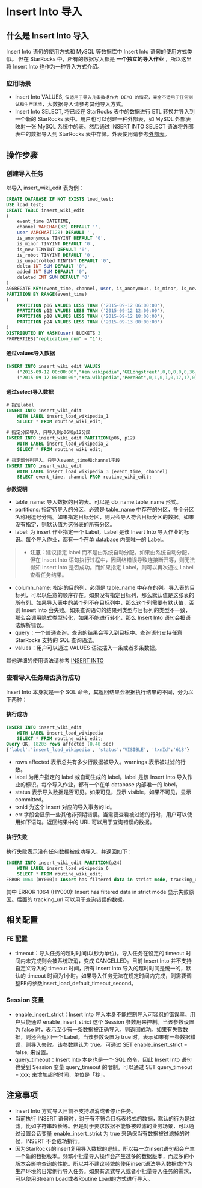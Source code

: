 # Insert Into 导入

## 什么是 Insert Into 导入

Insert Into 语句的使用方式和 MySQL 等数据库中 Insert Into 语句的使用方式类似。
但在 StarRocks 中，所有的数据写入都是 **一个独立的导入作业** ，所以这里将 Insert Into 也作为一种导入方式介绍。

### 应用场景

* Insert Into VALUES, `仅适用于导入几条数据作为 DEMO 的情况，完全不适用于任何测试和生产环境`，大数据导入请参考其他导入方式。
* Insert Into SELECT, 将已经在 StarRocks 表中的数据进行 ETL 转换并导入到一个新的 StarRocks 表中。用户也可以创建一种外部表，如 MySQL 外部表映射一张 MySQL 系统中的表。然后通过 INSERT INTO SELECT 语法将外部表中的数据导入到 StarRocks 表中存储。外表使用请参考[外部表](../using_starrocks/External_ta.ble.md)。

## 操作步骤

### 创建导入任务

以导入 insert_wiki_edit 表为例：

~~~sql
CREATE DATABASE IF NOT EXISTS load_test;
USE load_test;
CREATE TABLE insert_wiki_edit
(
    event_time DATETIME,
    channel VARCHAR(32) DEFAULT '',
    user VARCHAR(128) DEFAULT '',
    is_anonymous TINYINT DEFAULT '0',
    is_minor TINYINT DEFAULT '0',
    is_new TINYINT DEFAULT '0',
    is_robot TINYINT DEFAULT '0',
    is_unpatrolled TINYINT DEFAULT '0',
    delta INT SUM DEFAULT '0',
    added INT SUM DEFAULT '0',
    deleted INT SUM DEFAULT '0'
)
AGGREGATE KEY(event_time, channel, user, is_anonymous, is_minor, is_new, is_robot, is_unpatrolled)
PARTITION BY RANGE(event_time)
(
    PARTITION p06 VALUES LESS THAN ('2015-09-12 06:00:00'),
    PARTITION p12 VALUES LESS THAN ('2015-09-12 12:00:00'),
    PARTITION p18 VALUES LESS THAN ('2015-09-12 18:00:00'),
    PARTITION p24 VALUES LESS THAN ('2015-09-13 00:00:00')
)
DISTRIBUTED BY HASH(user) BUCKETS 3
PROPERTIES("replication_num" = "1");

~~~

#### 通过values导入数据

~~~sql
INSERT INTO insert_wiki_edit VALUES
    ("2015-09-12 00:00:00","#en.wikipedia","GELongstreet",0,0,0,0,0,36,36,0),
    ("2015-09-12 00:00:00","#ca.wikipedia","PereBot",0,1,0,1,0,17,17,0);
~~~

#### 通过select导入数据

~~~sql
# 指定label
INSERT INTO insert_wiki_edit
    WITH LABEL insert_load_wikipedia_1
    SELECT * FROM routine_wiki_edit;

# 指定分区导入，只导入到p06和p12分区
INSERT INTO insert_wiki_edit PARTITION(p06, p12)
    WITH LABEL insert_load_wikipedia_2
    SELECT * FROM routine_wiki_edit;

# 指定部分列导入，只导入event_time和channel字段
INSERT INTO insert_wiki_edit
    WITH LABEL insert_load_wikipedia_3 (event_time, channel)
    SELECT event_time, channel FROM routine_wiki_edit;
~~~

**参数说明**

* table_name: 导入数据的目的表。可以是 db_name.table_name 形式。
* partitions: 指定待导入的分区，必须是 table_name 中存在的分区，多个分区名称用逗号分隔。如果指定目标分区，则只会导入符合目标分区的数据。如果没有指定，则默认值为这张表的所有分区。
* label: 为 insert 作业指定一个 Label，Label 是该 Insert Into 导入作业的标识。每个导入作业，都有一个在单 database 内部唯一的 Label。

> * **注意**：建议指定 label 而不是由系统自动分配。如果由系统自动分配，但在 Insert Into 语句执行过程中，因网络错误导致连接断开等，则无法得知 Insert Into 是否成功。而如果指定 Label，则可以再次通过 Label 查看任务结果。

* column_name: 指定的目的列，必须是 table_name 中存在的列。导入表的目标列，可以以任意的顺序存在。如果没有指定目标列，那么默认值是这张表的所有列。如果导入表中的某个列不在目标列中，那么这个列需要有默认值，否则 Insert Into 会失败。如果查询语句的结果列类型与目标列的类型不一致，那么会调用隐式类型转化，如果不能进行转化，那么 Insert Into 语句会报语法解析错误。
* query：一个普通查询，查询的结果会写入到目标中。查询语句支持任意 StarRocks 支持的 SQL 查询语法。
* values：用户可以通过 VALUES 语法插入一条或者多条数据。

其他详细的使用语法请参考 [INSERT INTO](../sql-reference/sql-statements/data-manipulation/insert.md)

### 查看导入任务是否执行成功

Insert Into 本身就是一个 SQL 命令，其返回结果会根据执行结果的不同，分为以下两种：

#### 执行成功

~~~sql
INSERT INTO insert_wiki_edit
    WITH LABEL insert_load_wikipedia
    SELECT * FROM routine_wiki_edit; 
Query OK, 18203 rows affected (0.40 sec)
{'label':'insert_load_wikipedia', 'status':'VISIBLE', 'txnId':'618'}
~~~

* rows affected 表示总共有多少行数据被导入。warnings 表示被过滤的行数。
* label 为用户指定的 label 或自动生成的 label。label 是该 Insert Into 导入作业的标识。每个导入作业，都有一个在单 database 内部唯一的 label。
* status 表示导入数据是否可见。如果可见，显示 visible，如果不可见，显示 committed。
* txnId 为这个 insert 对应的导入事务的 id。
* err 字段会显示一些其他非预期错误。当需要查看被过滤的行时，用户可以使用如下语句。返回结果中的 URL 可以用于查询错误的数据。

#### 执行失败

执行失败表示没有任何数据被成功导入，并返回如下：

~~~sql
INSERT INTO insert_wiki_edit PARTITION(p24)
    WITH LABEL insert_load_wikipedia_6
    SELECT * FROM routine_wiki_edit;
ERROR 1064 (HY000): Insert has filtered data in strict mode, tracking_url=http://172.26.194.185:9016/api/_load_error_log?file=error_log_9f0a4fd0b64e11ec_906bbede076e9d08
~~~

其中 ERROR 1064 (HY000): Insert has filtered data in strict mode 显示失败原因。后面的 tracking_url 可以用于查询错误的数据。

## 相关配置

### FE 配置

* timeout：导入任务的超时时间(以秒为单位)。导入任务在设定的 timeout 时间内未完成则会被系统取消，变成 CANCELLED。目前 Insert Into 并不支持自定义导入的 timeout 时间，所有 Insert Into 导入的超时时间是统一的，默认的 timeout 时间为1小时。如果导入任务无法在规定时间内完成，则需要调整FE的参数insert_load_default_timeout_second。

### Session 变量

* enable_insert_strict：Insert Into 导入本身不能控制导入可容忍的错误率。用户只能通过 enable_insert_strict 这个 Session 参数用来控制。当该参数设置为 false 时，表示至少有一条数据被正确导入，则返回成功。如果有失败数据，则还会返回一个 Label。当该参数设置为 true 时，表示如果有一条数据错误，则导入失败。该参数默认为 true。可通过 SET enable_insert_strict = false; 来设置。
* query_timeout：Insert Into 本身也是一个 SQL 命令，因此 Insert Into 语句也受到 Session 变量 query_timeout 的限制。可以通过 SET query_timeout = xxx; 来增加超时时间，单位是「秒」。

## 注意事项

* Insert Into 方式导入目前不支持取消或者停止任务。
* 当前执行 INSERT 语句时，对于有不符合目标表格式的数据，默认的行为是过滤，比如字符串超长等。但是对于要求数据不能够被过滤的业务场景，可以通过设置会话变量 enable_insert_strict 为 true 来确保当有数据被过滤掉的时候，INSERT 不会成功执行。
* 因为StarRocks的insert复用导入数据的逻辑，所以每一次insert语句都会产生一个新的数据版本。频繁小批量导入操作会产生过多的数据版本，而过多的小版本会影响查询的性能。所以并不建议频繁的使用insert语法导入数据或作为生产环境的日常例行导入任务。如果有流式导入或者小批量导入任务的需求，可以使用Stream Load或者Routine Load的方式进行导入。
